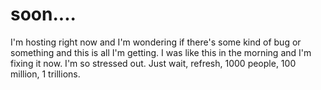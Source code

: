 # soon....
I'm hosting right now and I'm wondering if there's some kind of bug or something and this is all I'm getting.
I was like this in the morning and I'm fixing it now. I'm so stressed out.
Just wait, refresh, 1000 people, 100 million, 1 trillions.
